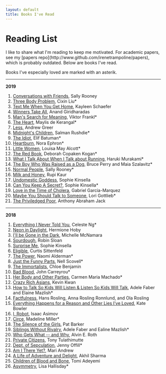 ```yaml
---
layout: default
title: Books I've Read
---
```


<h1 class="owner-name">Reading List</h1>
I like to share what I'm reading to keep me motivated. For academic papers, see my [papers repo](http://www.github.com/irenetrampoline/papers), which is probably outdated. Below are books I've read.

Books I've especially loved are marked with an asterik.

<hr>
<!-- **Currently reading**
 * [The Heart](https://amzn.to/2McxrM6), Maylis de Keranga
 * [Evicted: Poverty and Profit in the American City](https://amzn.to/2xO0Vh7), Matthew Desmond
 * [Phishing for Phools: The Economics of Manipulation and Deception](https://amzn.to/2JncSMa), George Akerlof and Robert Shiller
 * [The $800 Million Pill: The Truth behind the Cost of New Drugs](https://amzn.to/2kSSnwe), Merrill Goozner
 -->

**2019**
 1. [Conversations with Friends](https://www.amazon.com/Conversations-Friends-Novel-Sally-Rooney/dp/0451499050), Sally Rooney
 2. [Three Body Problem](https://www.amazon.com/Three-Body-Problem-Cixin-Liu/dp/0765382032/), Cixin Liu*
 3. [Text Me When You Get Home](https://www.amazon.com/Text-When-You-Get-Home/dp/1101986123/), Kayleen Schaefer
 4. [Winners Take All](https://www.amazon.com/Winners-Take-All-Charade-Changing/dp/0451493249/), Anand Giridharadas
 5. [Man's Search for Meaning](https://www.amazon.ca/Mans-Search-Meaning-Viktor-Frankl/dp/080701429X), Viktor Frankl*
 6. [The Heart](https://www.amazon.com/Heart-Novel-Maylis-Kerangal/dp/0374240906/), Maylis de Kerangal*
 7. [Less](https://www.amazon.com/Less-Winner-Pulitzer-Prize-Novel/dp/0316316121), Andrew Greer
 8. [Midnight's Children](https://www.amazon.com/Midnights-Children-Modern-Library-Novels/dp/0812976533), Salman Rushdie*
 9. [The Idiot](https://www.amazon.com/Idiot-Elif-Batuman/dp/1594205612), Elif Batuman*
 10. [Heartburn](https://www.amazon.com/Heartburn-Nora-Ephron/dp/B00CDGDG96/), Nora Ephron*
 11. [Little Women](https://www.amazon.com/Little-Bantam-Classics-Louisa-Alcott/dp/0553212753/), Louisa May Alcott*
 12. [The Red Book](https://www.amazon.com/Red-Book-Deborah-Copaken-Kogan-ebook/dp/B007250EN4/), Deborah Copaken Kogan*
 13. [What I Talk About When I Talk about Running](https://www.amazon.com/What-Talk-About-When-Running/dp/0307389839), Haruki Murakami*
 14. [The Boy Who Was Raised as a Dog](https://www.amazon.com/Boy-Who-Raised-Psychiatrists-Notebook-What/dp/0465056539), Bruce Perry and Maia Szalavitz*
 15. [Normal People](https://www.amazon.com/Normal-People-Novel-Sally-Rooney/dp/1984822179), Sally Rooney*
 16. [Milk and Honey](https://www.amazon.com/Milk-Honey-Rupi-Kaur/dp/144947425X/), Rupi Kaur
 17. [Undomestic Goddess](https://www.amazon.com/Undomestic-Goddess-Novel-Sophie-Kinsella/dp/0385338694), Sophie Kinsella
 18. [Can You Keep A Secret?](https://www.amazon.com/Can-You-Keep-Secret-Novel/dp/0385338082/), Sophie Kinsella*
 19. [Love in the Time of Cholera](https://www.amazon.com/dp/B00NKDOZNM/), Gabriel Garcia-Marquez
 20. [Maybe You Should Talk to Someone](https://www.amazon.com/Maybe-You-Should-Talk-Someone/dp/1328662055), Lori Gottlieb*
 21. [The Priviledged Poor](https://www.amazon.com/Privileged-Poor-Colleges-Disadvantaged-Students/dp/0674976894), Anthony Abraham Jack

 <!-- [The Corrections](), Jonathan Franzen -->

<hr>

**2018**
 1. [Everything I Never Told You](https://amzn.to/2xQYz16), Celeste Ng*
 2. [Neon in Daylight](https://amzn.to/2xOMkC8), Hermione Hoby
 3. [I'll be Gone in the Dark](https://amzn.to/2Jnw6RO), Michelle McNamara
 4. [Sourdough](https://amzn.to/2xYnNeb), Robin Sloan
 5. [Surprise Me](https://amzn.to/2PGtj8A), Sophie Kinsella
 6. [Eligible](https://amzn.to/2PEfRlz), Curtis Sittenfeld
 7. [The Power](https://amzn.to/2JrKfRn), Naomi Alderman*
 8. [Just the Funny Parts](https://amzn.to/2JiR4Be), Nell Scovell*
 9. [The Immortalists](https://amzn.to/2xQKtwA), Chloe Benjamin
 10. [Bad Blood](https://amzn.to/2JB9fp6), John Carreyrou*
 11. [Her Body and Other Parties](https://amzn.to/2JkxRiz), Carmen Maria Machado*
 12. [Crazy Rich Asians](https://amzn.to/2y2Wr6m), Kevin Kwan
 13. [How to Talk So Kids Will Listen & Listen So Kids Will Talk](https://amzn.to/2MxWtXa), Adele Faber and Elaine Mazlish*
 14. [Factfulness](https://amzn.to/2LyB3rP), Hans Rosling, Anna Rosling Ronnlund, and Ola Rosling
 15. [Everything Happens for a Reason and Other Lies I’ve Loved](https://amzn.to/2M71kgS), Kate Bowler
 16. [I, Robot](https://amzn.to/2LIGa8s), Isaac Asimov
 17. [Circe](https://amzn.to/2rEUVRQ), Madeline Miller*
 18. [The Silence of the Girls](https://amzn.to/2xozxTB), Pat Barker
 19. [Siblings Without Rivalry](https://amzn.to/2yTN1aN), Adele Faber and Ealine Mazlish*
 20. [Who Gets What -- and Why](https://amzn.to/2zqpQVw), Alvin E. Roth
 21. [Private Citizens](https://amzn.to/2PBs6iZ), Tony Tulathimutte
 22. [Dept. of Sepculation](https://amzn.to/2URGvLL), Jenny Offill*
 23. [Am I There Yet?](https://amzn.to/2PLLpGn), Mari Andrew
 24. [A Life of Adventure and Delight](https://amzn.to/2UZID4i), Akhil Sharma
 25. [Children of Blood and Bone](https://amzn.to/2V0H9GU), Tomi Adeyemi
 26. [Asymmetry](https://amzn.to/2V5OhBL), Lisa Hallisday*